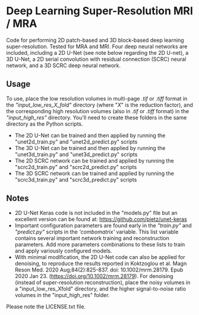 # Deep Learning Super-Resolution MRI / MRA

Code for performing 2D patch-based and 3D block-based deep learning super-resolution. Tested for MRA and MRI. Four deep neural networks are included, including a 2D U-Net (see note below regarding the 2D U-net), a 3D U-Net, a 2D serial convolution with residual connection (SCRC) neural network, and a 3D SCRC deep neural network.

## Usage

To use, place the low resolution volumes in multi-page _.tif_ or _.tiff_ format in the _"input_low_res_X_fold"_ directory (where "_X_" is the reduction factor), and the corresponding high resolution volumes (also in _.tif_ or _.tiff_ format) in the _"input_high_res"_ directory. You'll need to create these folders in the same directory as the Python scripts.
 + The 2D U-Net can be trained and then applied by running the "unet2d_train.py" and "unet2d_predict.py" scripts
 + The 3D U-Net can be trained and then applied by running the "unet3d_train.py" and "unet3d_predict.py" scripts
 + The 2D SCRC network can be trained and applied by running the "scrc2d_train.py" and "scrc2d_predict.py" scripts
 + The 3D SCRC network can be trained and applied by running the "scrc3d_train.py" and "scrc3d_predict.py" scripts

## Notes
 + 2D U-Net Keras code is not included in the "models.py" file but an excellent version can be found at: https://github.com/pietz/unet-keras
 + Important configuration parameters are found early in the _"train.py"_ and _"predict.py"_ scripts in the _'combomatrix'_ variable. This list variable contains several important network training and reconstruction parameters. Add more parameters combinations to these lists to train and apply variously configured models.
 + With minimal modification, the 2D U-Net code can also be applied for denoising, to reproduce the results reported in Koktzoglou et al. Magn Reson Med. 2020 Aug;84(2):825-837. doi: 10.1002/mrm.28179. Epub 2020 Jan 23. (https://doi.org/10.1002/mrm.28179). For denoising (instead of super-resolution reconstruction), place the noisy volumes in a "input_low_res_Xfold" directory, and the higher signal-to-noise ratio volumes in the "input_high_res" folder. 

Please note the LICENSE.txt file.
